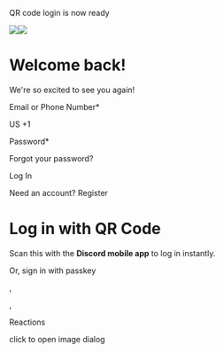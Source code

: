 QR code login is now ready

![](https://discord.com/assets/d8680b1c1576ecc8.svg)![](https://discord.com/assets/131c318dd45b7aa4.svg)

# Welcome back!

We're so excited to see you again!

Email or Phone Number\*

US +1

Password\*

Forgot your password?

Log In

Need an account?
Register

# Log in with QR Code

Scan this with the **Discord mobile app** to log in instantly.

Or, sign in with passkey

,

,

Reactions

click to open image dialog